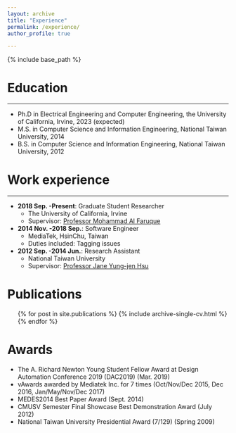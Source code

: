 ```yaml
---
layout: archive
title: "Experience"
permalink: /experience/
author_profile: true

---
```


{% include base_path %}

Education
======
----
* Ph.D in Electrical Engineering and Computer Engineering, the University of California, Irvine, 2023 (expected)
* M.S. in Computer Science and Information Engineering, National Taiwan University, 2014
* B.S. in Computer Science and Information Engineering, National Taiwan University, 2012

Work experience
======
----
* **2018 Sep. -Present**: Graduate Student Researcher
  * The University of California, Irvine
  * Supervisor: [Professor Mohammad Al Faruque](https://aicps.eng.uci.edu/)
* **2014 Nov. -2018 Sep.**: Software Engineer
  * MediaTek, HsinChu, Taiwan
  * Duties included: Tagging issues
* **2012 Sep. -2014 Jun.**: Research Assistant
  * National Taiwan University
  * Supervisor: [Professor Jane Yung-jen Hsu](https://iagentntu.github.io/)
  
Publications
======
  <ul>{% for post in site.publications %}
    {% include archive-single-cv.html %}
  {% endfor %}</ul>

Awards
======
* The A. Richard Newton Young Student Fellow Award at Design Automation Conference 2019 (DAC2019) (Mar. 2019)
* vAwards awarded by Mediatek Inc. for 7 times (Oct/Nov/Dec 2015, Dec 2016, Jan/May/Nov/Dec 2017)
* MEDES2014 Best Paper Award (Sept. 2014)
* CMUSV Semester Final Showcase Best Demonstration Award (July 2012)
* National Taiwan University Presidential Award (7/129) (Spring 2009)